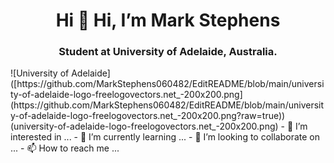 <h1 align="center">Hi 👋 Hi, I’m Mark Stephens</h1>
<h3 align="center">Student at University of Adelaide, Australia.</h3> 
![University of Adelaide]([https://github.com/MarkStephens060482/EditREADME/blob/main/university-of-adelaide-logo-freelogovectors.net_-200x200.png](https://github.com/MarkStephens060482/EditREADME/blob/main/university-of-adelaide-logo-freelogovectors.net_-200x200.png?raw=true))
(university-of-adelaide-logo-freelogovectors.net_-200x200.png)
- 👀 I’m interested in ...
- 🌱 I’m currently learning ...
- 💞️ I’m looking to collaborate on ...
- 📫 How to reach me ...

<!---
MarkStephens060482/MarkStephens060482 is a ✨ special ✨ repository because its `README.md` (this file) appears on your GitHub profile.
You can click the Preview link to take a look at your changes.
--->
